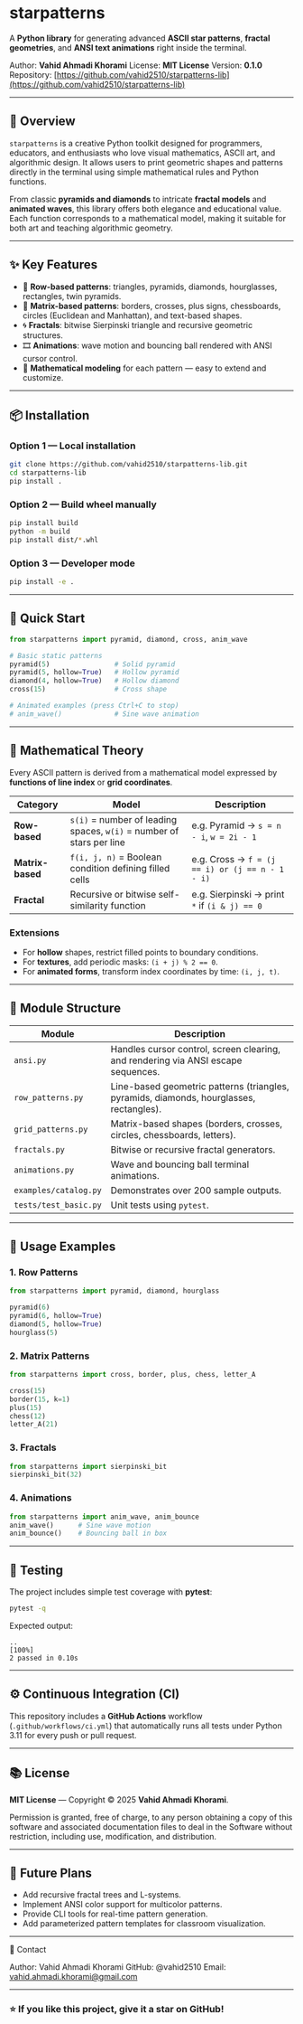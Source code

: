 # starpatterns

A **Python library** for generating advanced **ASCII star patterns**, **fractal geometries**, and **ANSI text animations** right inside the terminal.

Author: **Vahid Ahmadi Khorami**
License: **MIT License**
Version: **0.1.0**
Repository: [https://github.com/vahid2510/starpatterns-lib](https://github.com/vahid2510/starpatterns-lib)

---

## 🌟 Overview

`starpatterns` is a creative Python toolkit designed for programmers, educators, and enthusiasts who love visual mathematics, ASCII art, and algorithmic design. It allows users to print geometric shapes and patterns directly in the terminal using simple mathematical rules and Python functions.

From classic **pyramids and diamonds** to intricate **fractal models** and **animated waves**, this library offers both elegance and educational value. Each function corresponds to a mathematical model, making it suitable for both art and teaching algorithmic geometry.

---

## ✨ Key Features

* 🧩 **Row-based patterns**: triangles, pyramids, diamonds, hourglasses, rectangles, twin pyramids.
* 🧮 **Matrix-based patterns**: borders, crosses, plus signs, chessboards, circles (Euclidean and Manhattan), and text-based shapes.
* 🌀 **Fractals**: bitwise Sierpinski triangle and recursive geometric structures.
* 🎞️ **Animations**: wave motion and bouncing ball rendered with ANSI cursor control.
* 📐 **Mathematical modeling** for each pattern — easy to extend and customize.

---

## 📦 Installation

### Option 1 — Local installation

```bash
git clone https://github.com/vahid2510/starpatterns-lib.git
cd starpatterns-lib
pip install .
```

### Option 2 — Build wheel manually

```bash
pip install build
python -m build
pip install dist/*.whl
```

### Option 3 — Developer mode

```bash
pip install -e .
```

---

## 🚀 Quick Start

```python
from starpatterns import pyramid, diamond, cross, anim_wave

# Basic static patterns
pyramid(5)                # Solid pyramid
pyramid(5, hollow=True)   # Hollow pyramid
diamond(4, hollow=True)   # Hollow diamond
cross(15)                 # Cross shape

# Animated examples (press Ctrl+C to stop)
# anim_wave()             # Sine wave animation
```

---

## 🧠 Mathematical Theory

Every ASCII pattern is derived from a mathematical model expressed by **functions of line index** or **grid coordinates**.

| Category         | Model                                                                | Description                                     |
| ---------------- | -------------------------------------------------------------------- | ----------------------------------------------- |
| **Row-based**    | `s(i)` = number of leading spaces, `w(i)` = number of stars per line | e.g. Pyramid → `s = n - i`, `w = 2i - 1`        |
| **Matrix-based** | `f(i, j, n)` = Boolean condition defining filled cells               | e.g. Cross → `f = (j == i) or (j == n - 1 - i)` |
| **Fractal**      | Recursive or bitwise self-similarity function                        | e.g. Sierpinski → print `*` if `(i & j) == 0`   |

### Extensions

* For **hollow** shapes, restrict filled points to boundary conditions.
* For **textures**, add periodic masks: `(i + j) % 2 == 0`.
* For **animated forms**, transform index coordinates by time: `(i, j, t)`.

---

## 🧩 Module Structure

| Module                | Description                                                                             |
| --------------------- | --------------------------------------------------------------------------------------- |
| `ansi.py`             | Handles cursor control, screen clearing, and rendering via ANSI escape sequences.       |
| `row_patterns.py`     | Line-based geometric patterns (triangles, pyramids, diamonds, hourglasses, rectangles). |
| `grid_patterns.py`    | Matrix-based shapes (borders, crosses, circles, chessboards, letters).                  |
| `fractals.py`         | Bitwise or recursive fractal generators.                                                |
| `animations.py`       | Wave and bouncing ball terminal animations.                                             |
| `examples/catalog.py` | Demonstrates over 200 sample outputs.                                                   |
| `tests/test_basic.py` | Unit tests using `pytest`.                                                              |

---

## 📘 Usage Examples

### 1. Row Patterns

```python
from starpatterns import pyramid, diamond, hourglass

pyramid(6)
pyramid(6, hollow=True)
diamond(5, hollow=True)
hourglass(5)
```

### 2. Matrix Patterns

```python
from starpatterns import cross, border, plus, chess, letter_A

cross(15)
border(15, k=1)
plus(15)
chess(12)
letter_A(21)
```

### 3. Fractals

```python
from starpatterns import sierpinski_bit
sierpinski_bit(32)
```

### 4. Animations

```python
from starpatterns import anim_wave, anim_bounce
anim_wave()      # Sine wave motion
anim_bounce()    # Bouncing ball in box
```

---

## 🧪 Testing

The project includes simple test coverage with **pytest**:

```bash
pytest -q
```

Expected output:

```
..                                                               [100%]
2 passed in 0.10s
```

---

## ⚙️ Continuous Integration (CI)

This repository includes a **GitHub Actions** workflow (`.github/workflows/ci.yml`) that automatically runs all tests under Python 3.11 for every push or pull request.

---

## 📚 License

**MIT License** — Copyright © 2025 **Vahid Ahmadi Khorami**.

Permission is granted, free of charge, to any person obtaining a copy of this software and associated documentation files to deal in the Software without restriction, including use, modification, and distribution.

---

## 🌈 Future Plans

* Add recursive fractal trees and L-systems.
* Implement ANSI color support for multicolor patterns.
* Provide CLI tools for real-time pattern generation.
* Add parameterized pattern templates for classroom visualization.

---

💬 Contact

Author: Vahid Ahmadi Khorami
GitHub: @vahid2510
Email: vahid.ahmadi.khorami@gmail.com


---

### ⭐ If you like this project, give it a star on GitHub!
